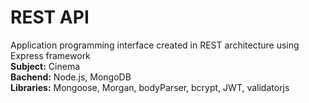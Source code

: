 # REST API 
Application programming interface created in REST architecture using Express framework<br />
**Subject:** Cinema <br />
**Bachend:** Node.js, MongoDB <br />
**Libraries:** Mongoose, Morgan, bodyParser, bcrypt, JWT, validatorjs

